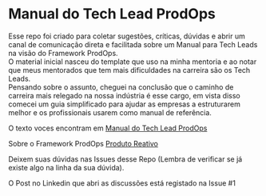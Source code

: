 # Manual do Tech Lead ProdOps

Esse repo foi criado para coletar sugestões, críticas, dúvidas e abrir um canal de comunicação direta e facilitada sobre um Manual para Tech Leads na visão do Framework ProdOps.  
O material inicial nasceu do template que uso na minha mentoria e ao notar que meus mentorados que tem mais dificuldades na carreira são os Tech Leads.  
Pensando sobre o assunto, cheguei na conclusão que o caminho de carreira mais relegado na nossa indústria é esse cargo, em vista disso comecei um guia simplificado para ajudar as empresas a estruturarem melhor e os profissionais usarem como manual de referência.  

O texto voces encontram em [Manual do Tech Lead ProdOps](https://docs.google.com/document/d/1t5_Hb4Lu88xXgtqsULh0jad1rOc4mUhnQSrXvUPk0WE/edit?usp=sharing)

Sobre o Framework ProdOps [Produto Reativo](https://produtoreativo.com.br/)

Deixem suas dúvidas nas Issues desse Repo (Lembra de verificar se já existe algo na linha da sua dúvida).

O Post no Linkedin que abri as discussões está registado na Issue #1
